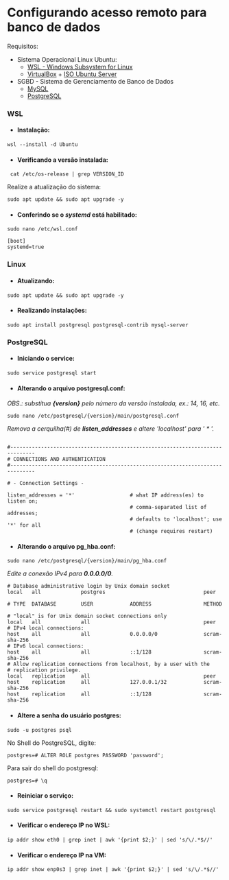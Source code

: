 # Configurando acesso remoto para banco de dados

Requisitos:
- Sistema Operacional Linux Ubuntu:
  - [WSL - Windows Subsystem for Linux](https://learn.microsoft.com/pt-br/windows/wsl/install#install-wsl-command)
  - [VirtualBox](https://www.virtualbox.org/wiki/Downloads) + [ISO Ubuntu Server](https://ubuntu.com/download/server)
- SGBD - Sistema de Gerenciamento de Banco de Dados
  -  [MySQL](https://www.mysql.com/)
  - [PostgreSQL](https://www.postgresql.org/)

### WSL
- #### Instalação:
```shell
wsl --install -d Ubuntu
```
- #### Verificando a versão instalada:
```shell
 cat /etc/os-release | grep VERSION_ID
```
Realize a atualização do sistema:
```shell
sudo apt update && sudo apt upgrade -y
```
- #### Conferindo se o *systemd* está habilitado:
```shell
sudo nano /etc/wsl.conf
```
```
[boot]
systemd=true
```

### Linux
- #### Atualizando:
```shell
sudo apt update && sudo apt upgrade -y
```
- #### Realizando instalações:
```shell
sudo apt install postgresql postgresql-contrib mysql-server
```
### PostgreSQL
- #### Iniciando o service:
```shell
sudo service postgresql start
```
- #### Alterando o arquivo postgresql.conf:
*OBS.: substitua **{version}** pelo número da versão instalada, ex.: 14, 16, etc.*
```shell
sudo nano /etc/postgresql/{version}/main/postgresql.conf
```
*Remova a cerquilha(#) de **listen_addresses** e altere 'localhost' para ' * '.*
```shell

#------------------------------------------------------------------------------
# CONNECTIONS AND AUTHENTICATION
#------------------------------------------------------------------------------

# - Connection Settings -

listen_addresses = '*'                  # what IP address(es) to listen on;
                                        # comma-separated list of addresses;
                                        # defaults to 'localhost'; use '*' for all
                                        # (change requires restart)
```
- #### Alterando o arquivo pg_hba.conf:
```shell
sudo nano /etc/postgresql/{version}/main/pg_hba.conf
```
*Edite a conexão IPv4 para **0.0.0.0/0**.*
```shell
# Database administrative login by Unix domain socket
local   all             postgres                                peer

# TYPE  DATABASE        USER            ADDRESS                 METHOD

# "local" is for Unix domain socket connections only
local   all             all                                     peer
# IPv4 local connections:
host    all             all             0.0.0.0/0               scram-sha-256
# IPv6 local connections:
host    all             all             ::1/128                 scram-sha-256
# Allow replication connections from localhost, by a user with the
# replication privilege.
local   replication     all                                     peer
host    replication     all             127.0.0.1/32            scram-sha-256
host    replication     all             ::1/128                 scram-sha-256
```
- #### Altere a senha do usuário postgres:
```shell
sudo -u postgres psql
```
No Shell do PostgreSQL, digite:
```shell
postgres=# ALTER ROLE postgres PASSWORD 'password';
```
Para sair do shell do postgresql:
```shell
postgres=# \q
```
- #### Reiniciar o serviço:
```shell
sudo service postgresql restart && sudo systemctl restart postgresql
```
- #### Verificar o endereço IP no WSL:
```shell
ip addr show eth0 | grep inet | awk '{print $2;}' | sed 's/\/.*$//'
```
- #### Verificar o endereço IP na VM:
```shell
ip addr show enp0s3 | grep inet | awk '{print $2;}' | sed 's/\/.*$//'
```


